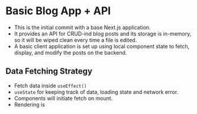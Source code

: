 # Basic Blog App + API

- This is the initial commit with a base Next.js application.
- It provides an API for CRUD-ind blog posts and its storage is in-memory, so it will be wiped clean every time a file is edited.
- A basic client application is set up using local component state to fetch, display, and modify the posts on the backend.

## Data Fetching Strategy

- Fetch data inside `useEffect()`
- `useState` for keeping track of data, loading state and network error.
- Components will initiate fetch on mount.
- Rendering is
